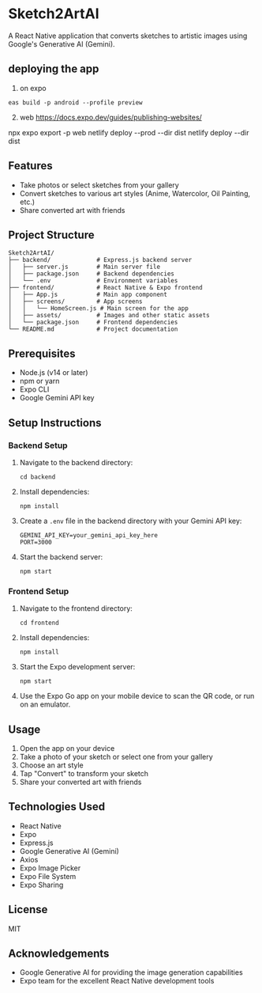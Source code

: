 # Sketch2ArtAI

A React Native application that converts sketches to artistic images using Google's Generative AI (Gemini).
## deploying the app

1. on expo

`eas build -p android --profile preview`

2. web https://docs.expo.dev/guides/publishing-websites/

npx expo export -p web
netlify deploy --prod --dir dist
netlify deploy --dir dist


## Features

-   Take photos or select sketches from your gallery
-   Convert sketches to various art styles (Anime, Watercolor, Oil Painting, etc.)
-   Share converted art with friends

## Project Structure

```
Sketch2ArtAI/
├── backend/             # Express.js backend server
│   ├── server.js        # Main server file
│   ├── package.json     # Backend dependencies
│   └── .env             # Environment variables
├── frontend/            # React Native & Expo frontend
│   ├── App.js           # Main app component
│   ├── screens/         # App screens
│   │   └── HomeScreen.js # Main screen for the app
│   ├── assets/          # Images and other static assets
│   └── package.json     # Frontend dependencies
└── README.md            # Project documentation
```

## Prerequisites

-   Node.js (v14 or later)
-   npm or yarn
-   Expo CLI
-   Google Gemini API key

## Setup Instructions

### Backend Setup

1. Navigate to the backend directory:

    ```
    cd backend
    ```

2. Install dependencies:

    ```
    npm install
    ```

3. Create a `.env` file in the backend directory with your Gemini API key:

    ```
    GEMINI_API_KEY=your_gemini_api_key_here
    PORT=3000
    ```

4. Start the backend server:
    ```
    npm start
    ```

### Frontend Setup

1. Navigate to the frontend directory:

    ```
    cd frontend
    ```

2. Install dependencies:

    ```
    npm install
    ```

3. Start the Expo development server:

    ```
    npm start
    ```

4. Use the Expo Go app on your mobile device to scan the QR code, or run on an emulator.

## Usage

1. Open the app on your device
2. Take a photo of your sketch or select one from your gallery
3. Choose an art style
4. Tap "Convert" to transform your sketch
5. Share your converted art with friends

## Technologies Used

-   React Native
-   Expo
-   Express.js
-   Google Generative AI (Gemini)
-   Axios
-   Expo Image Picker
-   Expo File System
-   Expo Sharing

## License

MIT

## Acknowledgements

-   Google Generative AI for providing the image generation capabilities
-   Expo team for the excellent React Native development tools
